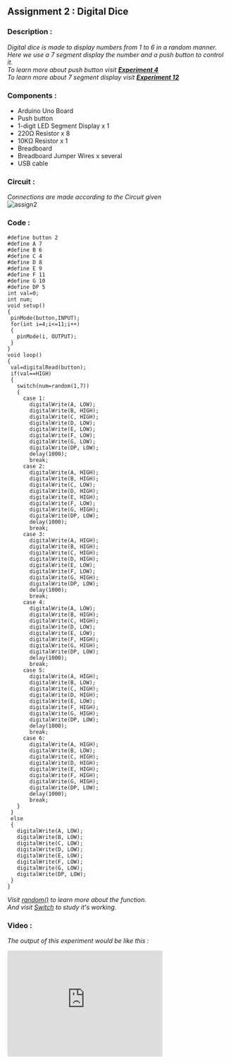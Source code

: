 ## Assignment 2 : Digital Dice   
### Description :   
 _Digital dice is made to display numbers from 1 to 6 in a random manner. Here we use a 7 segment display the number and a push button to control it.    
 To learn more about push button visit __[Experiment 4](https://aswin-asokan.github.io/Kerala-IoT-Challenge/pages/level1/EXP4)__   
 To learn more about 7 segment display visit __[Experiment 12](https://aswin-asokan.github.io/Kerala-IoT-Challenge/pages/level1/EXP12)___
 
 
### Components :
 
* Arduino Uno Board
* Push button
* 1-digit LED Segment Display x 1
* 220Ω Resistor x 8
* 10KΩ Resistor x 1
* Breadboard
* Breadboard Jumper Wires x several
* USB cable
 
### Circuit :
_Connections are made according to the Circuit given_   
![assign2](https://user-images.githubusercontent.com/86108610/151196947-33d95b9a-ab45-4ef6-ba5d-5347660167be.png)



### Code :
 
 ```
 #define button 2
#define A 7
#define B 6
#define C 4
#define D 8
#define E 9
#define F 11
#define G 10
#define DP 5
int val=0;
int num;
void setup()
{
  pinMode(button,INPUT);
  for(int i=4;i<=11;i++)
  {
    pinMode(i, OUTPUT);
  }
}
void loop()
{
  val=digitalRead(button);
  if(val==HIGH)
  {
    switch(num=random(1,7))
    {
      case 1:
        digitalWrite(A, LOW);
        digitalWrite(B, HIGH);
        digitalWrite(C, HIGH);
        digitalWrite(D, LOW);
        digitalWrite(E, LOW);
        digitalWrite(F, LOW);
        digitalWrite(G, LOW);
        digitalWrite(DP, LOW);
        delay(1000);
        break;
      case 2:
        digitalWrite(A, HIGH);
        digitalWrite(B, HIGH);
        digitalWrite(C, LOW);
        digitalWrite(D, HIGH);
        digitalWrite(E, HIGH);
        digitalWrite(F, LOW);
        digitalWrite(G, HIGH);
        digitalWrite(DP, LOW);
        delay(1000);
        break;
      case 3:
        digitalWrite(A, HIGH);
        digitalWrite(B, HIGH);
        digitalWrite(C, HIGH);
        digitalWrite(D, HIGH);
        digitalWrite(E, LOW);
        digitalWrite(F, LOW);
        digitalWrite(G, HIGH);
        digitalWrite(DP, LOW);
        delay(1000);
        break;
      case 4:
        digitalWrite(A, LOW);
        digitalWrite(B, HIGH);
        digitalWrite(C, HIGH);
        digitalWrite(D, LOW);
        digitalWrite(E, LOW);
        digitalWrite(F, HIGH);
        digitalWrite(G, HIGH);
        digitalWrite(DP, LOW);
        delay(1000);
        break;
      case 5:
        digitalWrite(A, HIGH);
        digitalWrite(B, LOW);
        digitalWrite(C, HIGH);
        digitalWrite(D, HIGH);
        digitalWrite(E, LOW);
        digitalWrite(F, HIGH);
        digitalWrite(G, HIGH);
        digitalWrite(DP, LOW);
        delay(1000);
        break;
      case 6:
        digitalWrite(A, HIGH);
        digitalWrite(B, LOW);
        digitalWrite(C, HIGH);
        digitalWrite(D, HIGH);
        digitalWrite(E, HIGH);
        digitalWrite(F, HIGH);
        digitalWrite(G, HIGH);
        digitalWrite(DP, LOW);
        delay(1000);
        break;
    }
  }
  else
  {
    digitalWrite(A, LOW);
    digitalWrite(B, LOW);
    digitalWrite(C, LOW);
    digitalWrite(D, LOW);
    digitalWrite(E, LOW);
    digitalWrite(F, LOW);
    digitalWrite(G, LOW);
    digitalWrite(DP, LOW);
  }
}
```   
_Visit [random()](https://www.arduino.cc/reference/en/language/functions/random-numbers/random/) to learn more about the function.   
And visit [Switch](https://www.arduino.cc/reference/en/language/structure/control-structure/switchcase/) to study it's working._   
                        
### Video :

_The output of this experiment would be like this :_                          
<iframe width="352" height="240"
src="https://user-images.githubusercontent.com/86108610/151198944-a8291ff5-d3f7-482c-a85f-4156632df5d6.mp4"
frameborder="0" 
allow="accelerometer; autoplay; encrypted-media; gyroscope; picture-in-picture" 
allowfullscreen></iframe> 
